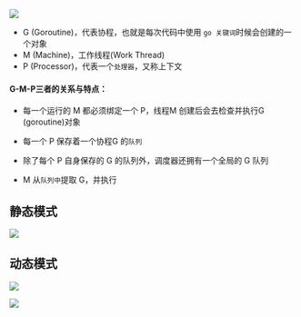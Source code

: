 ![](https://youpaiyun.zongqilive.cn/image/006tNc79ly1g295t85alvj30ih0btaaj.jpg)



- G (Goroutine)，代表协程，也就是每次代码中使用 `go 关键词`时候会创建的一个对象
- M (Machine)，工作线程(Work Thread)
- P (Processor)，代表一个`处理器`，又称上下文

#### G-M-P三者的关系与特点：

- 每一个运行的 M 都必须绑定一个 P，线程M 创建后会去检查并执行G (goroutine)对象

- 每一个 P 保存着一个协程G 的`队列`

- 除了每个 P 自身保存的 G 的队列外，调度器还拥有一个全局的 G 队列

- M 从`队列中`提取 G，并执行

  



## 静态模式

![](https://youpaiyun.zongqilive.cn/image/006tNc79ly1g295udz137j30k00avdgq.jpg)

## 动态模式

![](https://youpaiyun.zongqilive.cn/image/006tNc79ly1g295utxh6dj30k90av3zw.jpg)



![](https://youpaiyun.zongqilive.cn/image/006tNc79ly1g2q5sjengaj30t70irq58.jpg)

